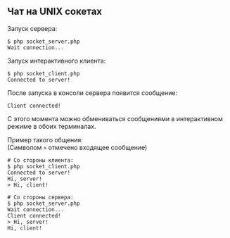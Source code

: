 ## Чат на UNIX сокетах  

Запуск сервера:  
```
$ php socket_server.php 
Wait connection...
```

Запуск интерактивного клиента:  
```
$ php socket_client.php
Connected to server!
```

После запуска в консоли сервера появится сообщение:  
```
Client connected!
```

С этого момента можно обмениваться сообщениями в интерактивном режиме в обоих терминалах.  

Пример такого общения:  
(Символом `>` отмечено входящее сообщение)
```
# Со стороны клиента:
$ php socket_client.php 
Connected to server!
Hi, server!
> Hi, client!

# Со стороны сервера:
$ php socket_server.php 
Wait connection...
Client connected!
> Hi, server!
Hi, client!
```
